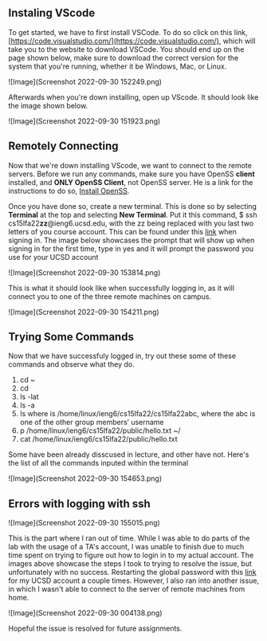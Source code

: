 ## Instaling VScode
To get started, we have to first install VSCode. To do so click on this link, [https://code.visualstudio.com/](https://code.visualstudio.com/), 
which will take you to the website to download VSCode. You should end up on the page shown below, make sure to download the correct version for 
the system that you're running, whether it be Windows, Mac, or Linux. 

![Image](Screenshot 2022-09-30 152249.png)

Afterwards when you're down installing, open up VScode. It should look like the image shown below.

![Image](Screenshot 2022-09-30 151923.png)

## Remotely Connecting
Now that we're down installing VScode, we want to connect to the remote servers. Before we run any commands, make sure you have OpenSS **client** 
installed, and **ONLY OpenSS Client**, not OpenSS server. He is a link for the instructions to do so, [Install OpenSS](https://learn.microsoft.com/en-us/windows-server/administration/openssh/openssh_install_firstuse?tabs=gui).

Once you have done so, create a new terminal. This is done so by selecting **Terminal** at the top and selecting **New Terminal**.
Put it this command, $ ssh cs15lfa22**zz**@ieng6.ucsd.edu, with the zz being replaced with you last two letters of you course account. 
This can be found under this [link](https://sdacs.ucsd.edu/~icc/index.php) when signing in. The image below showcases the prompt that will
show up when signing in for the first time, type in yes and it will prompt the password you use for your UCSD account

![Image](Screenshot 2022-09-30 153814.png)

This is what it should look like when successfully logging in, as it will connect you to one of the three remote machines on campus.

![Image](Screenshot 2022-09-30 154211.png)

## Trying Some Commands
Now that we have successfuly logged in, try out these some of these commands and observe what they do. 
1. cd ~
2. cd
3. ls -lat
4. ls -a
5. ls <directory> where <directory> is /home/linux/ieng6/cs15lfa22/cs15lfa22abc, where the abc is one of the other group members’ username
6. p /home/linux/ieng6/cs15lfa22/public/hello.txt ~/
7. cat /home/linux/ieng6/cs15lfa22/public/hello.txt

Some have been already disscused in lecture, and other have not. Here's the list of all the commands inputed within the terminal

![Image](Screenshot 2022-09-30 154653.png)

## Errors with logging with ssh
![Image](Screenshot 2022-09-30 155015.png)

This is the part where I ran out of time. While I was able to do parts of the lab with the usage of a TA's account, I was unable to finish 
due to much time spent on trying to figure out how to login in to my actual account. The images above showcase the steps I took to trying 
to resolve the issue, but unfortunately with no success. Restarting the global password with this [link](https://sdacs.ucsd.edu/~icc/index.php) 
for my UCSD account a couple times. However, I also ran into another issue, in which I wasn't able to connect to the server of remote machines 
from home.

![Image](Screenshot 2022-09-30 004138.png)

Hopeful the issue is resolved for future assignments.

